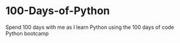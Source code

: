 # 100-Days-of-Python

Spend 100 days with me as I learn Python using the 100 days of code Python bootcamp
